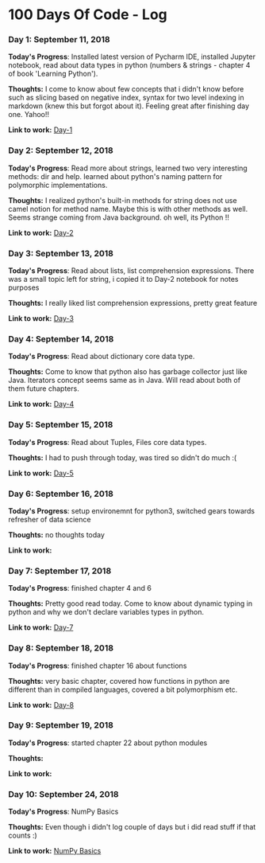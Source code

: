 # 100 Days Of Code - Log

### Day 1: September 11, 2018 

**Today's Progress**: Installed latest version of Pycharm IDE, installed Jupyter notebook, read about data types in python (numbers & strings - chapter 4 of book 'Learning Python'). 

**Thoughts:** I come to know about few concepts that i didn't know before such as slicing based on negative index, syntax for two level indexing in markdown (knew this but forgot about it). Feeling great after finishing day one. Yahoo!! 

**Link to work:** [Day-1](https://github.com/adeelahuma/100-days-of-code/blob/master/code/Day_1.ipynb)

### Day 2: September 12, 2018 

**Today's Progress**:  Read more about strings, learned two very interesting methods: dir and help. learned about python's naming pattern for polymorphic implementations.

**Thoughts:**  I realized python's built-in methods for string does not use camel notion for method name. Maybe this is with other methods as well. Seems strange coming from Java background. oh well, its Python !!

**Link to work:**  [Day-2](https://github.com/adeelahuma/100-days-of-code/blob/master/code/Day_2.ipynb)

### Day 3: September 13, 2018 

**Today's Progress**:  Read about lists, list comprehension expressions. There was a small topic left for string, i copied it to Day-2 notebook for notes purposes 

**Thoughts:** I really liked list comprehension expressions, pretty great feature

**Link to work:**  [Day-3](https://github.com/adeelahuma/100-days-of-code/blob/master/code/Day_3.ipynb)

### Day 4: September 14, 2018 

**Today's Progress**:  Read about dictionary core data type. 

**Thoughts:** Come to know that python also has garbage collector just like Java. Iterators concept seems same as in Java. Will read about both of them future chapters. 

**Link to work:**  [Day-4](https://github.com/adeelahuma/100-days-of-code/blob/master/code/Day_4.ipynb)

### Day 5: September 15, 2018 

**Today's Progress**:  Read about Tuples, Files core data types. 

**Thoughts:** I had to push through today, was tired so didn't do much :(  

**Link to work:**  [Day-5](https://github.com/adeelahuma/100-days-of-code/blob/master/code/Day_5.ipynb)

### Day 6: September 16, 2018 

**Today's Progress**:  setup environemnt for python3, switched gears towards refresher of data science 

**Thoughts:** no thoughts today  

**Link to work:**

### Day 7: September 17, 2018 

**Today's Progress**:  finished chapter 4 and 6

**Thoughts:** Pretty good read today. Come to know about dynamic typing in python and why we don't declare variables types in python.   

**Link to work:**  [Day-7](https://github.com/adeelahuma/100-days-of-code/blob/master/code/Day_7.ipynb) 

### Day 8: September 18, 2018 

**Today's Progress**:  finished chapter 16 about functions

**Thoughts:** very basic chapter, covered how functions in python are different than in compiled languages, covered a bit polymorphism etc.   

**Link to work:**  [Day-8](https://github.com/adeelahuma/100-days-of-code/blob/master/code/Day_8.ipynb) 

### Day 9: September 19, 2018 

**Today's Progress**:  started chapter 22 about python modules

**Thoughts:** 

**Link to work:** 

### Day 10: September 24, 2018 

**Today's Progress**:  NumPy Basics

**Thoughts:** Even though i didn't log couple of days but i did read stuff if that counts :) 

**Link to work:** [NumPy Basics](https://github.com/adeelahuma/100-days-of-code/blob/master/code/numpy_basics.ipynb)